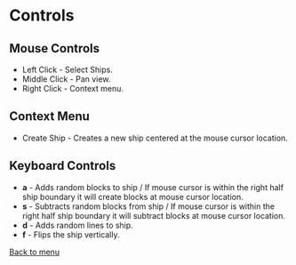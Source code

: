 # Controls

## Mouse Controls
* Left Click - Select Ships.
* Middle Click - Pan view.
* Right Click - Context menu.

## Context Menu
* Create Ship - Creates a new ship centered at the mouse cursor location.

## Keyboard Controls
* **a** - Adds random blocks to ship / If mouse cursor is within the right half ship boundary it will create blocks at mouse cursor location.
* **s** - Subtracts random blocks from ship / If mouse cursor is within the right half ship boundary it will subtract blocks at mouse cursor location.
* **d** - Adds random lines to ship.
* **f** - Flips the ship vertically.

[Back to menu](README.md)
